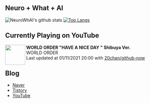 ## Neuro + What + AI

![NeuroWhAI's github stats](https://github-readme-stats.vercel.app/api?username=neurowhai&count_private=true&show_icons=true)
[![Top Langs](https://github-readme-stats.vercel.app/api/top-langs/?username=neurowhai&layout=compact)](https://github.com/anuraghazra/github-readme-stats)

## Currently Playing on YouTube

[<img align="left" height="65" src="https://yt3.ggpht.com/ytc/AAUvwngwHCfiypCoVy2cSS1FemnCfoMt6JhnSmMiLgKyQA=s88-c-k-c0xffffffff-no-nd-rj-mo">](https://www.youtube.com/channel/UCI4fJYWKcGa8MvnvLw0qysQ)

**WORLD ORDER "HAVE A NICE DAY " Shibuya Ver.**  
WORLD ORDER  
Last updated at 01/11/2021 20:00 with [20chan/github-now](https://github.com/20chan/github-now)

## Blog

- [Naver](http://blog.naver.com/neurowhai)
- [Tistory](http://neurowhai.tistory.com/)
- [YouTube](https://www.youtube.com/channel/UCB_v1xU6laBHOeH6z4L-Mtw)
